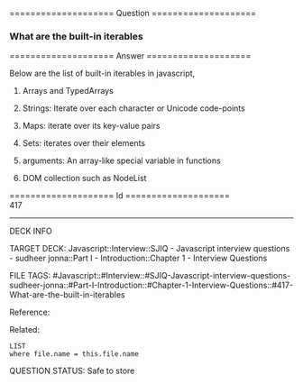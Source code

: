 ==================== Question ====================  

### What are the built-in iterables  

==================== Answer ====================  

Below are the list of built-in iterables in javascript,

1. Arrays and TypedArrays

2. Strings: Iterate over each character or Unicode code-points

3. Maps: iterate over its key-value pairs

4. Sets: iterates over their elements

5. arguments: An array-like special variable in functions

6. DOM collection such as NodeList

==================== Id ====================  
417

---

DECK INFO

TARGET DECK: Javascript::Interview::SJIQ - Javascript interview questions - sudheer jonna::Part I - Introduction::Chapter 1 - Interview Questions

FILE TAGS: #Javascript::#Interview::#SJIQ-Javascript-interview-questions-sudheer-jonna::#Part-I-Introduction::#Chapter-1-Interview-Questions::#417-What-are-the-built-in-iterables

Reference:

Related:

```dataview
LIST
where file.name = this.file.name
```

QUESTION STATUS: Safe to store
